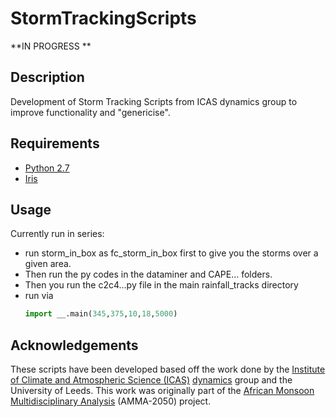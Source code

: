 # StormTrackingScripts #

**IN PROGRESS **

## Description ##

Development of Storm Tracking Scripts from ICAS dynamics group to improve functionality and "genericise".

## Requirements ##

 * [Python 2.7](https://www.anaconda.com/download/)
 * [Iris](https://scitools.org.uk/iris/docs/latest)

## Usage ##

Currently run in series:
* run storm_in_box as fc_storm_in_box first to give you the storms over a given area.
* Then run the py codes in the dataminer and CAPE… folders.
* Then you run the c2c4…py file in the main rainfall_tracks directory
* run via
  ```python
  import __.main(345,375,10,18,5000)
  ```

## Acknowledgements ##

These scripts have been developed based off the work done by the [Institute of Climate and Atmospheric Science (ICAS)](http://www.see.leeds.ac.uk/research/icas/) [dynamics](http://www.see.leeds.ac.uk/research/icas/research-themes/atmosphere/) group and the University of Leeds. This work was originally part of the [African Monsoon Multidisciplinary Analysis](https://www.amma2050.org/) (AMMA-2050) project.
